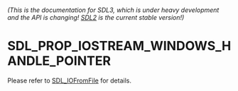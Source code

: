 ###### (This is the documentation for SDL3, which is under heavy development and the API is changing! [SDL2](https://wiki.libsdl.org/SDL2/) is the current stable version!)
# SDL_PROP_IOSTREAM_WINDOWS_HANDLE_POINTER

Please refer to [SDL_IOFromFile](SDL_IOFromFile) for details.


